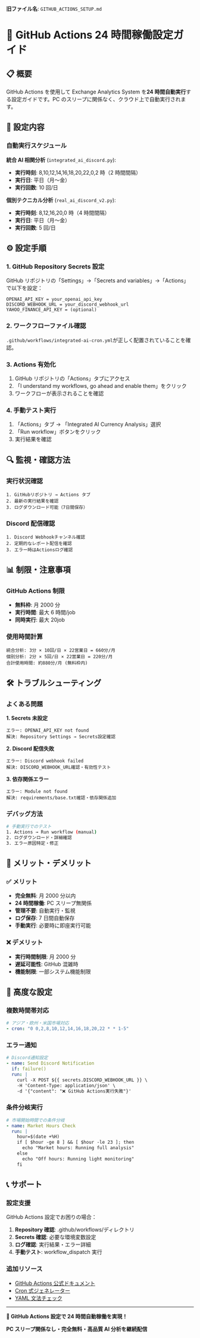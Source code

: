 **旧ファイル名**: `GITHUB_ACTIONS_SETUP.md`  

# 🚀 GitHub Actions 24 時間稼働設定ガイド

## 📋 概要

GitHub Actions を使用して Exchange Analytics System を**24 時間自動実行**する設定ガイドです。PC のスリープに関係なく、クラウド上で自動実行されます。

## 🎯 設定内容

### 自動実行スケジュール

**統合 AI 相関分析** (`integrated_ai_discord.py`):

- **実行時刻**: 8,10,12,14,16,18,20,22,0,2 時（2 時間間隔）
- **実行日**: 平日（月〜金）
- **実行回数**: 10 回/日

**個別テクニカル分析** (`real_ai_discord_v2.py`):

- **実行時刻**: 8,12,16,20,0 時（4 時間間隔）
- **実行日**: 平日（月〜金）
- **実行回数**: 5 回/日

## ⚙️ 設定手順

### 1. GitHub Repository Secrets 設定

GitHub リポジトリの「Settings」→「Secrets and variables」→「Actions」で以下を設定：

```
OPENAI_API_KEY = your_openai_api_key
DISCORD_WEBHOOK_URL = your_discord_webhook_url
YAHOO_FINANCE_API_KEY = (optional)
```

### 2. ワークフローファイル確認

`.github/workflows/integrated-ai-cron.yml`が正しく配置されていることを確認。

### 3. Actions 有効化

1. GitHub リポジトリの「Actions」タブにアクセス
2. 「I understand my workflows, go ahead and enable them」をクリック
3. ワークフローが表示されることを確認

### 4. 手動テスト実行

1. 「Actions」タブ → 「Integrated AI Currency Analysis」選択
2. 「Run workflow」ボタンをクリック
3. 実行結果を確認

## 🔍 監視・確認方法

### 実行状況確認

```
1. GitHubリポジトリ → Actions タブ
2. 最新の実行結果を確認
3. ログダウンロード可能（7日間保存）
```

### Discord 配信確認

```
1. Discord Webhookチャンネル確認
2. 定期的なレポート配信を確認
3. エラー時はActionsログ確認
```

## 📊 制限・注意事項

### GitHub Actions 制限

- **無料枠**: 月 2000 分
- **実行時間**: 最大 6 時間/job
- **同時実行**: 最大 20job

### 使用時間計算

```
統合分析: 3分 × 10回/日 × 22営業日 = 660分/月
個別分析: 2分 × 5回/日 × 22営業日 = 220分/月
合計使用時間: 約880分/月 (無料枠内)
```

## 🛠️ トラブルシューティング

### よくある問題

**1. Secrets 未設定**

```
エラー: OPENAI_API_KEY not found
解決: Repository Settings → Secrets設定確認
```

**2. Discord 配信失敗**

```
エラー: Discord webhook failed
解決: DISCORD_WEBHOOK_URL確認・有効性テスト
```

**3. 依存関係エラー**

```
エラー: Module not found
解決: requirements/base.txt確認・依存関係追加
```

### デバッグ方法

```bash
# 手動実行でのテスト
1. Actions → Run workflow (manual)
2. ログダウンロード・詳細確認
3. エラー原因特定・修正
```

## 🎯 メリット・デメリット

### ✅ メリット

- **完全無料**: 月 2000 分以内
- **24 時間稼働**: PC スリープ無関係
- **管理不要**: 自動実行・監視
- **ログ保存**: 7 日間自動保存
- **手動実行**: 必要時に即座実行可能

### ❌ デメリット

- **実行時間制限**: 月 2000 分
- **遅延可能性**: GitHub 混雑時
- **機能制限**: 一部システム機能制限

## 🚀 高度な設定

### 複数時間帯対応

```yaml
# アジア・欧州・米国市場対応
- cron: "0 0,2,8,10,12,14,16,18,20,22 * * 1-5"
```

### エラー通知

```yaml
# Discord通知設定
- name: Send Discord Notification
  if: failure()
  run: |
    curl -X POST ${{ secrets.DISCORD_WEBHOOK_URL }} \
    -H 'Content-Type: application/json' \
    -d '{"content": "❌ GitHub Actions実行失敗"}'
```

### 条件分岐実行

```yaml
# 市場開始時間での条件分岐
- name: Market Hours Check
  run: |
    hour=$(date +%H)
    if [ $hour -ge 8 ] && [ $hour -le 23 ]; then
      echo "Market hours: Running full analysis"
    else
      echo "Off hours: Running light monitoring"
    fi
```

## 📞 サポート

### 設定支援

GitHub Actions 設定でお困りの場合：

1. **Repository 確認**: .github/workflows/ディレクトリ
2. **Secrets 確認**: 必要な環境変数設定
3. **ログ確認**: 実行結果・エラー詳細
4. **手動テスト**: workflow_dispatch 実行

### 追加リソース

- [GitHub Actions 公式ドキュメント](https://docs.github.com/en/actions)
- [Cron 式ジェネレーター](https://crontab.guru/)
- [YAML 文法チェック](https://www.yamllint.com/)

---

**🌟 GitHub Actions 設定で 24 時間自動稼働を実現！**

**PC スリープ関係なし・完全無料・高品質 AI 分析を継続配信**
